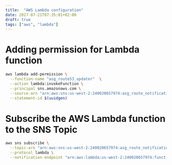 ```yaml
---
title:  "AWS Lambda configuration"
date: 2017-07-21T07:35:01+02:00
draft: true
tags: ["aws", "lambda"]
---
```


# Adding permission for Lambda function
```bash
aws lambda add-permission \
  --function-name "asg_route53_updater"  \
  --action lambda:invokeFunction \
  --principal sns.amazonaws.com \
  --source-arn "arn:aws:sns:us-west-2:240020657974:asg_route_notifications" \
  --statement-id $(uuidgen)
```

# Subscribe the AWS Lambda function to the SNS Topic
```bash
aws sns subscribe \
  --topic-arn "arn:aws:sns:us-west-2:240020657974:asg_route_notifications" \
  --protocol lambda \
  --notification-endpoint "arn:aws:lambda:us-west-2:240020657974:function:asg_route53_updater"
```
